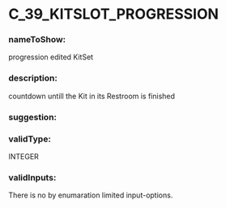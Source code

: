 

# C_39_KITSLOT_PROGRESSION



  


### nameToShow:
  
progression edited KitSet  


### description:
  
countdown untill the Kit in its Restroom is finished  


### suggestion:
  
  


### validType:
  
INTEGER  


### validInputs:
  
There is no by enumaration limited input-options.

